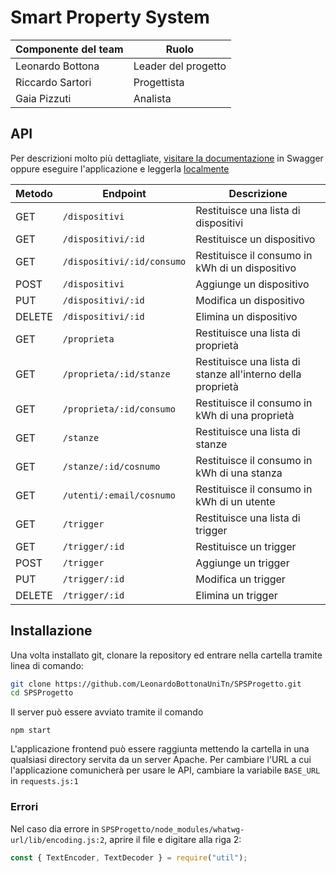 # Smart Property System

| Componente del team | Ruolo |
| -  | - |
| Leonardo Bottona | Leader del progetto |
| Riccardo Sartori | Progettista |
| Gaia Pizzuti | Analista |

## API

Per descrizioni molto più dettagliate, [visitare la documentazione](http://51.158.66.81:49146/api-docs/) in Swagger oppure eseguire l'applicazione e leggerla [localmente](http://localhost:49146/api-docs/)

| Metodo | Endpoint | Descrizione |
| - | - | - |
| GET | `/dispositivi` | Restituisce una lista di dispositivi |
| GET | `/dispositivi/:id` | Restituisce un dispositivo |
| GET | `/dispositivi/:id/consumo` | Restituisce il consumo in kWh di un dispositivo |
| POST | `/dispositivi` | Aggiunge un dispositivo |
| PUT | `/dispositivi/:id` | Modifica un dispositivo |
| DELETE   | `/dispositivi/:id` | Elimina un dispositivo |
| GET | `/proprieta` | Restituisce una lista di proprietà |
| GET | `/proprieta/:id/stanze` | Restituisce una lista di stanze all'interno della proprietà |
| GET | `/proprieta/:id/consumo` | Restituisce il consumo in kWh di una proprietà |
| GET | `/stanze` | Restituisce una lista di stanze |
| GET | `/stanze/:id/cosnumo` | Restituisce il consumo in kWh di una stanza |
| GET | `/utenti/:email/cosnumo` | Restituisce il consumo in kWh di un utente |
| GET | `/trigger` | Restituisce una lista di trigger |
| GET | `/trigger/:id` | Restituisce un trigger |
| POST | `/trigger` | Aggiunge un trigger |
| PUT | `/trigger/:id` | Modifica un trigger |
| DELETE   | `/trigger/:id` | Elimina un trigger |

## Installazione

Una volta installato git, clonare la repository ed entrare nella cartella tramite linea di comando:
```bash
git clone https://github.com/LeonardoBottonaUniTn/SPSProgetto.git
cd SPSProgetto
```
Il server può essere avviato tramite il comando
```
npm start
```

L'applicazione frontend può essere raggiunta mettendo la cartella in una qualsiasi directory servita da un server Apache. Per cambiare l'URL a cui l'applicazione comunicherà per usare le API, cambiare la variabile `BASE_URL` in `requests.js:1`

### Errori
Nel caso dia errore in `SPSProgetto/node_modules/whatwg-url/lib/encoding.js:2`, aprire il file e digitare alla riga 2:
```js
const { TextEncoder, TextDecoder } = require("util");
```
